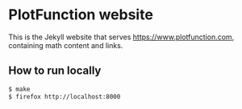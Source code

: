 # PlotFunction website

This is the Jekyll website that serves https://www.plotfunction.com, containing math content and links.

## How to run locally

```sh
$ make
$ firefox http://localhost:8000
```
